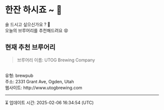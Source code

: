 # 한잔 하시죠 ~ 🍶

술 드시고 싶으신가요 ? 🍺 <br>
오늘의 브루어리를 추천해드려요 😵

## 현재 추천 브루어리
> 브루어리 이름: UTOG Brewing Company 
<br>
유형: brewpub
<br>
주소: 2331 Grant Ave, Ogden, Utah
<br>
웹사이트: http://www.utogbrewing.com
<br>
<hr>

⏳ 업데이트 시간: 2025-02-06 16:34:54 (UTC)

